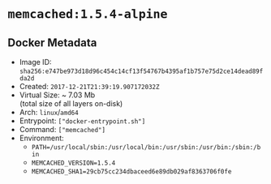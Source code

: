 # `memcached:1.5.4-alpine`

## Docker Metadata

- Image ID: `sha256:e747be973d18d96c454c14cf13f54767b4395af1b757e75d2ce14dead89fda2d`
- Created: `2017-12-21T21:39:19.907172032Z`
- Virtual Size: ~ 7.03 Mb  
  (total size of all layers on-disk)
- Arch: `linux`/`amd64`
- Entrypoint: `["docker-entrypoint.sh"]`
- Command: `["memcached"]`
- Environment:
  - `PATH=/usr/local/sbin:/usr/local/bin:/usr/sbin:/usr/bin:/sbin:/bin`
  - `MEMCACHED_VERSION=1.5.4`
  - `MEMCACHED_SHA1=29cb75cc234dbaceed6e89db029af8363706f0fe`
